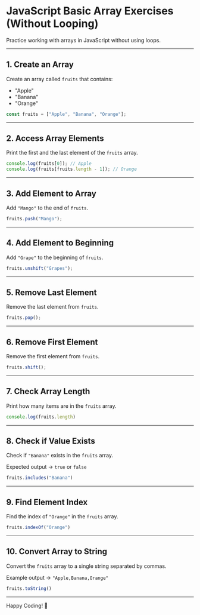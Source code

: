 
# JavaScript Basic Array Exercises (Without Looping)

Practice working with arrays in JavaScript without using loops.

---

## 1. Create an Array

Create an array called `fruits` that contains:

- "Apple"
- "Banana"
- "Orange"

```javascript
const fruits = ["Apple", "Banana", "Orange"];
```

---

## 2. Access Array Elements

Print the first and the last element of the `fruits` array.

```javascript
console.log(fruits[0]); // Apple
console.log(fruits[fruits.length - 1]); // Orange
```

---

## 3. Add Element to Array

Add `"Mango"` to the end of `fruits`.

```javascript
fruits.push("Mango");
```

---

## 4. Add Element to Beginning

Add `"Grape"` to the beginning of `fruits`.

```javascript
fruits.unshift("Grapes");
```

---

## 5. Remove Last Element

Remove the last element from `fruits`.

```javascript
fruits.pop();
```

---

## 6. Remove First Element

Remove the first element from `fruits`.

```javascript
fruits.shift();
```

---

## 7. Check Array Length

Print how many items are in the `fruits` array.

```javascript
console.log(fruits.length)
```

---

## 8. Check if Value Exists

Check if `"Banana"` exists in the `fruits` array.

Expected output → `true` or `false`

```javascript
fruits.includes("Banana")
```

---

## 9. Find Element Index

Find the index of `"Orange"` in the `fruits` array.

```javascript
fruits.indexOf("Orange")
```

---

## 10. Convert Array to String

Convert the `fruits` array to a single string separated by commas.

Example output → `"Apple,Banana,Orange"`

```javascript
fruits.toString()
```

---

Happy Coding! 🚀
